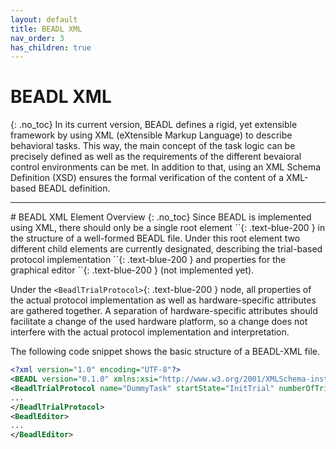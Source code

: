 ```yaml
---
layout: default
title: BEADL XML
nav_order: 3
has_children: true
---
```

# BEADL XML
{: .no_toc}
In its current version, BEADL defines a rigid, yet extensible framework by using XML (eXtensible Markup Language) to describe behavioral tasks. This way, the main concept of the task logic can be precisely defined as well as the requirements of the different bevaioral control environments can be met. In addition to that, using an XML Schema Definition (XSD) ensures the formal verification of the content of a XML-based BEADL definition.
<hr>
# BEADL XML Element Overview
{: .no_toc}
Since BEADL is implemented using XML, there should only be a single root element `<BEADL>`{: .text-blue-200 } in the structure of a well-formed BEADL file. Under this root element two different child elements are currently designated, describing the trial-based protocol implementation `<BeadlTrialProtocol>`{: .text-blue-200 } and properties for the graphical editor `<BeadlEditor>`{: .text-blue-200 } (not implemented yet).

Under the `<BeadlTrialProtocol>`{: .text-blue-200 } node, all properties of the actual protocol implementation as well as hardware-specific attributes are gathered together. A separation of hardware-specific attributes should facilitate a change of the used hardware platform, so a change does not interfere with the actual protocol implementation and interpretation.

The following code snippet shows the basic structure of a BEADL-XML file.
```xml
<?xml version="1.0" encoding="UTF-8"?>
<BEADL version="0.1.0" xmlns:xsi="http://www.w3.org/2001/XMLSchema-instance" xsi:noNamespaceSchemaLocation="BEADL.xsd">
<BeadlTrialProtocol name="DummyTask" startState="InitTrial" numberOfTrials="INF">
...
</BeadlTrialProtocol>
<BeadlEditor>
...
</BeadlEditor>
```
